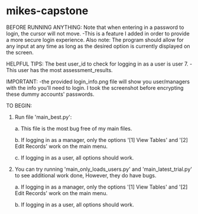 # mikes-capstone

BEFORE RUNNING ANYTHING:
    Note that when entering in a password to login, the cursor will not move. 
        -This is a feature I added in order to provide a more secure login experience.
    Also note: The program should allow for any input at any time as long as the desired option is currently displayed on the screen.


HELPFUL TIPS:
    The best user_id to check for logging in as a user is user 7.
        -This user has the most assessment_results.
        
IMPORTANT:
    -the provided login_info.png file will show you user/managers with the info you'll need to login. 
    I took the screenshot before encrypting these dummy accounts' passwords.

TO BEGIN:

1. Run file 'main_best.py':

    a. This file is the most bug free of my main files.
    
    b. If logging in as a manager, only the options '[1] View Tables' and '[2] Edit Records' work on the main menu.
    
    c. If logging in as a user, all options should work.

2. You can try running 'main_only_loads_users.py' and 'main_latest_trial.py' to see additional work done,
However, they do have bugs.

    a. If logging in as a manager, only the options '[1] View Tables' and '[2] Edit Records' work on the main menu.
    
    b. If logging in as a user, all options should work.


